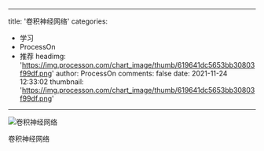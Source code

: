 
---
title: '卷积神经网络'
categories: 
 - 学习
 - ProcessOn
 - 推荐
headimg: 'https://img.processon.com/chart_image/thumb/619641dc5653bb30803f99df.png'
author: ProcessOn
comments: false
date: 2021-11-24 12:33:02
thumbnail: 'https://img.processon.com/chart_image/thumb/619641dc5653bb30803f99df.png'
---

<div>   
<img class="thumb" alt="卷积神经网络" src="https://img.processon.com/chart_image/thumb/619641dc5653bb30803f99df.png" referrerpolicy="no-referrer">
<p>卷积神经网络</p>  
</div>
            